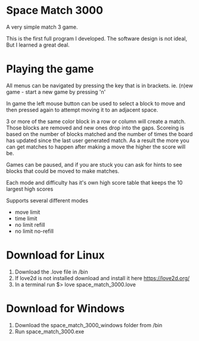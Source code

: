 # Space Match 3000

A very simple match 3 game.

This is the first full program I developed. The software design is not ideal, But I learned a great deal.

# Playing the game
All menus can be navigated by pressing the key that is in brackets. ie. (n)ew game  - start a new game by pressing 'n'

In game the left mouse button can be used to select a block to move and then pressed again to attempt moving it to an adjacent space.

3 or more of the same color block in a row or column will create a match. Those blocks are removed and new ones drop into the gaps. Scoreing is based on the number of blocks matched and the number of times the board has updated since the last user generated match. As a result the more you can get matches to happen after making a move the higher the score will be.

Games can be paused, and if you are stuck you can ask for hints to see blocks that could be moved to make matches.

Each mode and difficulty has it's own high score table that keeps the 10 largest high scores

Supports several different modes
- move limit
- time limit
- no limit refill
- no limit no-refill

# Download for Linux
1. Download the .love file in /bin
2. If love2d is not installed download and install it here https://love2d.org/
3. In a terminal run  $> love space_match_3000.love

# Download for Windows
1. Download the space_match_3000_windows folder from /bin
2. Run space_match_3000.exe
